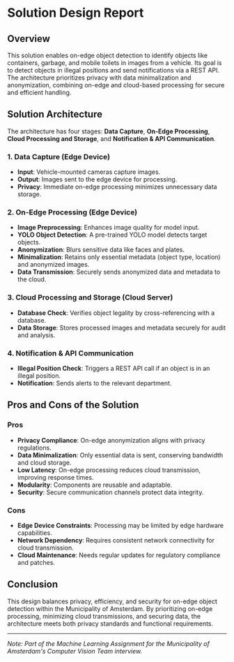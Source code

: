 # Solution Design Report

## Overview

This solution enables on-edge object detection to identify objects like containers, garbage, and mobile toilets in images from a vehicle. Its goal is to detect objects in illegal positions and send notifications via a REST API. The architecture prioritizes privacy with data minimalization and anonymization, combining on-edge and cloud-based processing for secure and efficient handling.

## Solution Architecture

The architecture has four stages: **Data Capture**, **On-Edge Processing**, **Cloud Processing and Storage**, and **Notification & API Communication**.

### 1. Data Capture (Edge Device)
- **Input**: Vehicle-mounted cameras capture images.
- **Output**: Images sent to the edge device for processing.
- **Privacy**: Immediate on-edge processing minimizes unnecessary data storage.

### 2. On-Edge Processing (Edge Device)
- **Image Preprocessing**: Enhances image quality for model input.
- **YOLO Object Detection**: A pre-trained YOLO model detects target objects.
- **Anonymization**: Blurs sensitive data like faces and plates.
- **Minimalization**: Retains only essential metadata (object type, location) and anonymized images.
- **Data Transmission**: Securely sends anonymized data and metadata to the cloud.

### 3. Cloud Processing and Storage (Cloud Server)
- **Database Check**: Verifies object legality by cross-referencing with a database.
- **Data Storage**: Stores processed images and metadata securely for audit and analysis.

### 4. Notification & API Communication
- **Illegal Position Check**: Triggers a REST API call if an object is in an illegal position.
- **Notification**: Sends alerts to the relevant department.

## Pros and Cons of the Solution

### Pros
- **Privacy Compliance**: On-edge anonymization aligns with privacy regulations.
- **Data Minimalization**: Only essential data is sent, conserving bandwidth and cloud storage.
- **Low Latency**: On-edge processing reduces cloud transmission, improving response times.
- **Modularity**: Components are reusable and adaptable.
- **Security**: Secure communication channels protect data integrity.

### Cons
- **Edge Device Constraints**: Processing may be limited by edge hardware capabilities.
- **Network Dependency**: Requires consistent network connectivity for cloud transmission.
- **Cloud Maintenance**: Needs regular updates for regulatory compliance and patches.

## Conclusion

This design balances privacy, efficiency, and security for on-edge object detection within the Municipality of Amsterdam. By prioritizing on-edge processing, minimizing cloud transmissions, and securing data, the architecture meets both privacy standards and functional requirements.

---

*Note: Part of the Machine Learning Assignment for the Municipality of Amsterdam's Computer Vision Team interview.*